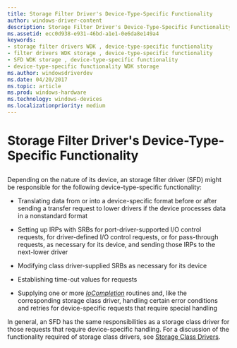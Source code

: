 ```yaml
---
title: Storage Filter Driver's Device-Type-Specific Functionality
author: windows-driver-content
description: Storage Filter Driver's Device-Type-Specific Functionality
ms.assetid: ecc0d938-e931-46bd-a1e1-0e6da8e149a4
keywords:
- storage filter drivers WDK , device-type-specific functionality
- filter drivers WDK storage , device-type-specific functionality
- SFD WDK storage , device-type-specific functionality
- device-type-specific functionality WDK storage
ms.author: windowsdriverdev
ms.date: 04/20/2017
ms.topic: article
ms.prod: windows-hardware
ms.technology: windows-devices
ms.localizationpriority: medium
---
```


# Storage Filter Driver's Device-Type-Specific Functionality


## <span id="ddk_storage_filter_drivers_device_type_specific_functionality_kg"></span><span id="DDK_STORAGE_FILTER_DRIVERS_DEVICE_TYPE_SPECIFIC_FUNCTIONALITY_KG"></span>


Depending on the nature of its device, an storage filter driver (SFD) might be responsible for the following device-type-specific functionality:

-   Translating data from or into a device-specific format before or after sending a transfer request to lower drivers if the device processes data in a nonstandard format

-   Setting up IRPs with SRBs for port-driver-supported I/O control requests, for driver-defined I/O control requests, or for pass-through requests, as necessary for its device, and sending those IRPs to the next-lower driver

-   Modifying class driver-supplied SRBs as necessary for its device

-   Establishing time-out values for requests

-   Supplying one or more [*IoCompletion*](https://msdn.microsoft.com/library/windows/hardware/ff548354) routines and, like the corresponding storage class driver, handling certain error conditions and retries for device-specific requests that require special handling

In general, an SFD has the same responsibilities as a storage class driver for those requests that require device-specific handling. For a discussion of the functionality required of storage class drivers, see [Storage Class Drivers](storage-class-drivers.md).

 

 




